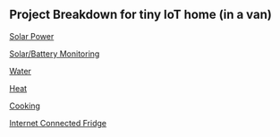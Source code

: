 ## Project Breakdown for tiny IoT home (in a van)


[Solar Power](solar.md)


[Solar/Battery Monitoring]()

[Water](water.md)

[Heat]()

[Cooking]()

[Internet Connected Fridge]()
